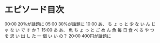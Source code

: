 # エピソード目次

00:00 20%が話題に
05:00 30%が話題に
10:00  あ、 ち ょ っ と 少 な い ん じ ゃ な い で す か？
15:00  あ あ、 魚 ち ょ っ と ご め ん 魚 毎 日 食 べ る や つ を 思 い 出 し た 一 個 い い の？
20:00 400円が話題に